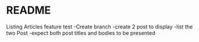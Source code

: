 # README

Listing Articles feature test
-Create branch
-create 2 post to display
-list the two Post
-expect both post titles and bodies to be presented
